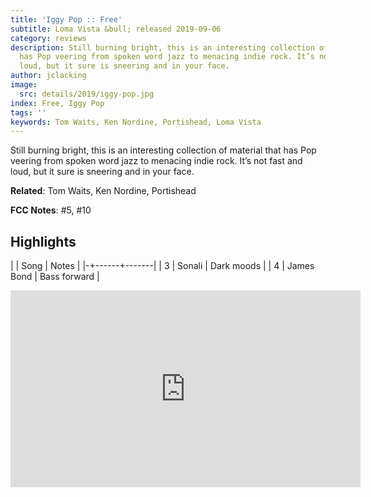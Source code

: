 ```yaml
---
title: 'Iggy Pop :: Free'
subtitle: Loma Vista &bull; released 2019-09-06
category: reviews
description: Still burning bright, this is an interesting collection of material that
  has Pop veering from spoken word jazz to menacing indie rock. It’s not fast and
  loud, but it sure is sneering and in your face.
author: jclacking
image:
  src: details/2019/iggy-pop.jpg
index: Free, Iggy Pop
tags: ''
keywords: Tom Waits, Ken Nordine, Portishead, Loma Vista
---
```

Still burning bright, this is an interesting collection of material that has Pop veering from spoken word jazz to menacing indie rock. It’s not fast and loud, but it sure is sneering and in your face.<!--more-->

**Related**: Tom Waits, Ken Nordine, Portishead

**FCC Notes**: #5, #10

## Highlights

| | Song | Notes |
|-+------+-------|
| 3 | Sonali | Dark moods |
| 4 | James Bond | Bass forward |

<div class="tlo-detail-video"><iframe width="560" height="315" src="https://www.youtube.com/embed/mw6NKf95VWA" frameborder="0" allow="autoplay; encrypted-media" allowfullscreen></iframe></div>

